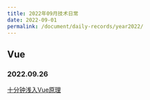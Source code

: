 ```yaml
---
title: 2022年09月技术日常
date: 2022-09-01
permalink: /document/daily-records/year2022/
---
```

## Vue

### 2022.09.26

[十分钟浅入Vue原理](https://zhuanlan.zhihu.com/p/138114429?utm_id=0)
